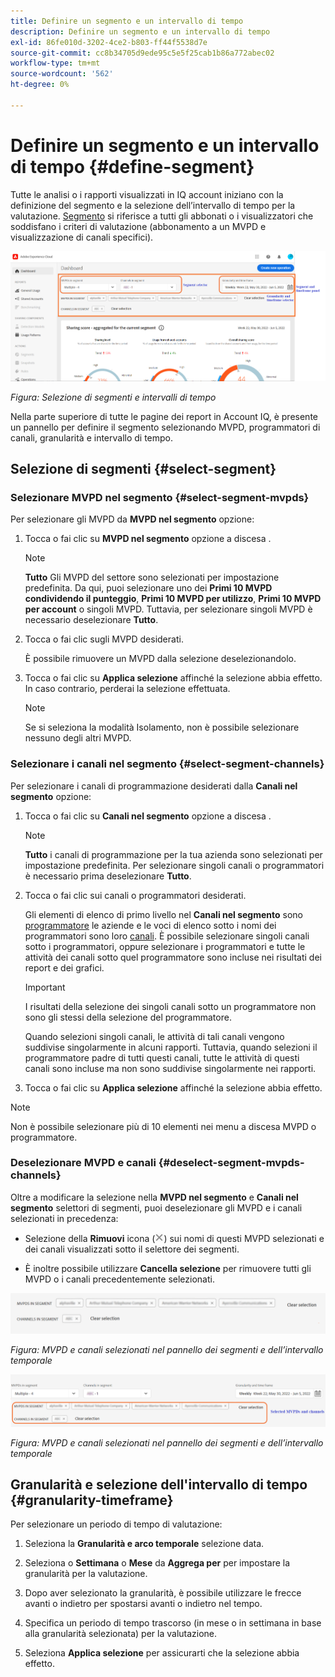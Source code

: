 ```yaml
---
title: Definire un segmento e un intervallo di tempo
description: Definire un segmento e un intervallo di tempo
exl-id: 86fe010d-3202-4ce2-b803-ff44f5538d7e
source-git-commit: cc8b34705d9ede95c5e5f25cab1b86a772abec02
workflow-type: tm+mt
source-wordcount: '562'
ht-degree: 0%

---
```


# Definire un segmento e un intervallo di tempo {#define-segment}

Tutte le analisi o i rapporti visualizzati in IQ account iniziano con la definizione del segmento e la selezione dell’intervallo di tempo per la valutazione. [Segmento](/help/AccountIQ/product-concepts.md#segmet-def) si riferisce a tutti gli abbonati o i visualizzatori che soddisfano i criteri di valutazione (abbonamento a un MVPD e visualizzazione di canali specifici).

![](assets/segment-panel.png)

*Figura: Selezione di segmenti e intervalli di tempo*

Nella parte superiore di tutte le pagine dei report in Account IQ, è presente un pannello per definire il segmento selezionando MVPD, programmatori di canali, granularità e intervallo di tempo.

## Selezione di segmenti {#select-segment}

### Selezionare MVPD nel segmento {#select-segment-mvpds}

Per selezionare gli MVPD da **MVPD nel segmento** opzione:

1. Tocca o fai clic su **MVPD nel segmento** opzione a discesa .

   >[!NOTE]
   >
   >**Tutto** Gli MVPD del settore sono selezionati per impostazione predefinita. Da qui, puoi selezionare uno dei **Primi 10 MVPD condividendo il punteggio**, **Primi 10 MVPD per utilizzo**, **Primi 10 MVPD per account** o singoli MVPD. Tuttavia, per selezionare singoli MVPD è necessario deselezionare **Tutto**.

1. Tocca o fai clic sugli MVPD desiderati.

   È possibile rimuovere un MVPD dalla selezione deselezionandolo.

1. Tocca o fai clic su **Applica selezione** affinché la selezione abbia effetto. In caso contrario, perderai la selezione effettuata.

   >[!NOTE]
   >
   >Se si seleziona la modalità Isolamento, non è possibile selezionare nessuno degli altri MVPD.

### Selezionare i canali nel segmento {#select-segment-channels}

Per selezionare i canali di programmazione desiderati dalla **Canali nel segmento** opzione:

1. Tocca o fai clic su **Canali nel segmento** opzione a discesa .

   >[!NOTE]
   >
   >**Tutto** i canali di programmazione per la tua azienda sono selezionati per impostazione predefinita. Per selezionare singoli canali o programmatori è necessario prima deselezionare **Tutto**.

1. Tocca o fai clic sui canali o programmatori desiderati.

   Gli elementi di elenco di primo livello nel **Canali nel segmento** sono [programmatore](/help/AccountIQ/product-concepts.md#programmer-def) le aziende e le voci di elenco sotto i nomi dei programmatori sono loro [canali](/help/AccountIQ/product-concepts.md#channel-def). È possibile selezionare singoli canali sotto i programmatori, oppure selezionare i programmatori e tutte le attività dei canali sotto quel programmatore sono incluse nei risultati dei report e dei grafici.

   <!--![](assets/programmer-channels.png)
   *Figure: Programmers and channels listed in channels selector*-->

   >[!IMPORTANT]
   >
   >I risultati della selezione dei singoli canali sotto un programmatore non sono gli stessi della selezione del programmatore.
   >
   >
   >Quando selezioni singoli canali, le attività di tali canali vengono suddivise singolarmente in alcuni rapporti. Tuttavia, quando selezioni il programmatore padre di tutti questi canali, tutte le attività di questi canali sono incluse ma non sono suddivise singolarmente nei rapporti.

1. Tocca o fai clic su **Applica selezione** affinché la selezione abbia effetto.

>[!NOTE]
>
>Non è possibile selezionare più di 10 elementi nei menu a discesa MVPD o programmatore.

### Deselezionare MVPD e canali {#deselect-segment-mvpds-channels}

Oltre a modificare la selezione nella **MVPD nel segmento** e **Canali nel segmento** selettori di segmenti, puoi deselezionare gli MVPD e i canali selezionati in precedenza:

* Selezione della **Rimuovi** icona (![icona di rimozione](assets/remove-icon.png)) sui nomi di questi MVPD selezionati e dei canali visualizzati sotto il selettore dei segmenti.

* È inoltre possibile utilizzare **Cancella selezione** per rimuovere tutti gli MVPD o i canali precedentemente selezionati.

![](assets/segment-panel-selection1.png)

*Figura: MVPD e canali selezionati nel pannello dei segmenti e dell’intervallo temporale*

![](assets/segment-panel-selection.png)

*Figura: MVPD e canali selezionati nel pannello dei segmenti e dell’intervallo temporale*

## Granularità e selezione dell&#39;intervallo di tempo {#granularity-timeframe}

Per selezionare un periodo di tempo di valutazione:

1. Seleziona la **Granularità e arco temporale** selezione data.

1. Seleziona o **Settimana** o **Mese** da **Aggrega per** per impostare la granularità per la valutazione.

   <!--![](assets/granularity-timeframe-weekwise.png)   *Figure: Date picker to select Granularity and time frame*-->

1. Dopo aver selezionato la granularità, è possibile utilizzare le frecce avanti o indietro per spostarsi avanti o indietro nel tempo.

1. Specifica un periodo di tempo trascorso (in mese o in settimana in base alla granularità selezionata) per la valutazione.

1. Seleziona **Applica selezione** per assicurarti che la selezione abbia effetto.
